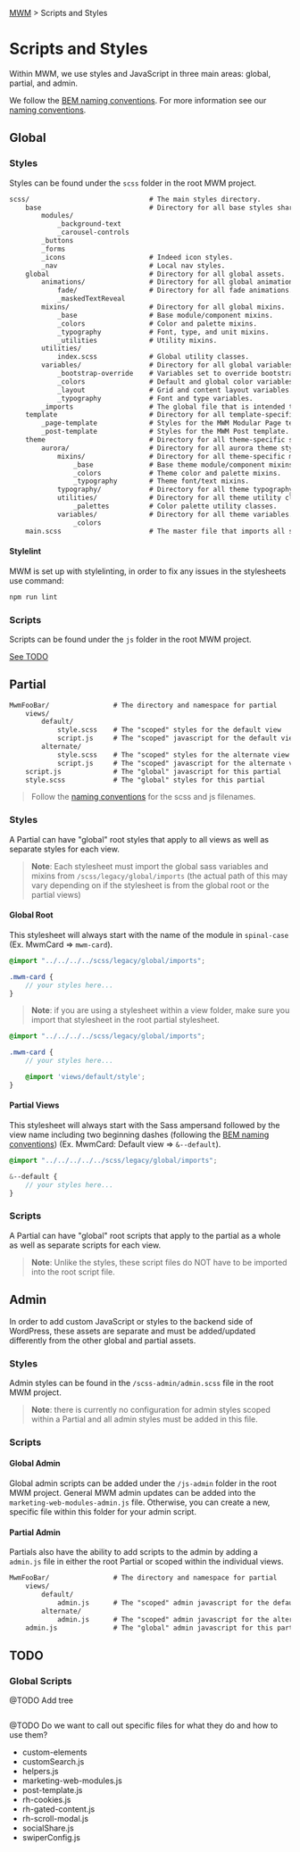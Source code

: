 [MWM](README.md) > Scripts and Styles

# Scripts and Styles

Within MWM, we use styles and JavaScript in three main areas: global, partial, and admin.

We follow the [BEM naming conventions](http://getbem.com/naming/). For more information see our [naming conventions](file-naming-conventions.md).

## Global

### Styles

Styles can be found under the `scss` folder in the root MWM project.

```markdown
scss/                              # The main styles directory.
    base                           # Directory for all base styles shared across themes.
        modules/                   
            _background-text       
            _carousel-controls     
        _buttons                   
        _forms                     
        _icons                     # Indeed icon styles.
        _nav                       # Local nav styles.
    global                         # Directory for all global assets.
        animations/                # Directory for all global animations.
            fade/                  # Directory for all fade animations.
            _maskedTextReveal      
        mixins/                    # Directory for all global mixins.
            _base                  # Base module/component mixins.
            _colors                # Color and palette mixins.
            _typography            # Font, type, and unit mixins.
            _utilities             # Utility mixins.
        utilities/                 
            index.scss             # Global utility classes.
        variables/                 # Directory for all global variables.
            _bootstrap-override    # Variables set to override bootstrap defaults.
            _colors                # Default and global color variables.
            _layout                # Grid and content layout variables.
            _typography            # Font and type variables.
        _imports                   # The global file that is intended to be imported into stylesheets.
    template                       # Directory for all template-specific styles.
        _page-template             # Styles for the MWM Modular Page template.
        _post-template             # Styles for the MWM Post template.
    theme                          # Directory for all theme-specific styles.
        aurora/                    # Directory for all aurora theme styles.
            mixins/                # Directory for all theme-specific mixins.
                _base              # Base theme module/component mixins.
                _colors            # Theme color and palette mixins.
                _typography        # Theme font/text mixins.
            typography/            # Directory for all theme typography styles.
            utilities/             # Directory for all theme utility classes.
                _palettes          # Color palette utility classes.
            variables/             # Directory for all theme variables.
                _colors            
    main.scss                      # The master file that imports all styles.
```

#### Stylelint

MWM is set up with stylelinting, in order to fix any issues in the stylesheets use command:
```bash
npm run lint
```

### Scripts

Scripts can be found under the `js` folder in the root MWM project.

[See TODO](#global-scripts)

## Partial

```markdown
MwmFooBar/                # The directory and namespace for partial
    views/
        default/
            style.scss    # The "scoped" styles for the default view
            script.js     # The "scoped" javascript for the default view
        alternate/
            style.scss    # The "scoped" styles for the alternate view
            script.js     # The "scoped" javascript for the alternate view
    script.js             # The "global" javascript for this partial
    style.scss            # The "global" styles for this partial
```

> Follow the [naming conventions](file-naming-conventions.md) for the scss and js filenames.

### Styles

A Partial can have "global" root styles that apply to all views as well as separate styles for each view.

> **Note**: Each stylesheet must import the global sass variables and mixins from `/scss/legacy/global/imports` (the actual path of this may vary depending on if the stylesheet is from the global root or the partial views)

#### Global Root

This stylesheet will always start with the name of the module in `spinal-case` (Ex. MwmCard => `mwm-card`).

```scss
@import "../../../../scss/legacy/global/imports";

.mwm-card {
    // your styles here...
}
```

> **Note**: if you are using a stylesheet within a view folder, make sure you import that stylesheet in the root partial stylesheet.

```scss
@import "../../../../scss/legacy/global/imports";

.mwm-card {
    // your styles here...

    @import 'views/default/style';
}
```

#### Partial Views

This stylesheet will always start with the Sass ampersand followed by the view name including two beginning dashes (following the [BEM naming conventions](http://getbem.com/naming/)) (Ex. MwmCard: Default view => `&--default`).

```scss
@import "../../../../../scss/legacy/global/imports";

&--default {
    // your styles here...
}
```

### Scripts

A Partial can have "global" root scripts that apply to the partial as a whole as well as separate scripts for each view.

> **Note**: Unlike the styles, these script files do NOT have to be imported into the root script file.


## Admin

In order to add custom JavaScript or styles to the backend side of WordPress, these assets are separate and must be added/updated differently from the other global and partial assets.

### Styles

Admin styles can be found in the `/scss-admin/admin.scss` file in the root MWM project.

> **Note**: there is currently no configuration for admin styles scoped within a Partial and all admin styles must be added in this file.

### Scripts

#### Global Admin

Global admin scripts can be added under the `/js-admin` folder in the root MWM project. General MWM admin updates can be added into the `marketing-web-modules-admin.js` file. Otherwise, you can create a new, specific file within this folder for your admin script.

#### Partial Admin

Partials also have the ability to add scripts to the admin by adding a `admin.js` file in either the root Partial or scoped within the individual views.

```markdown
MwmFooBar/                # The directory and namespace for partial
    views/
        default/
            admin.js      # The "scoped" admin javascript for the default view
        alternate/
            admin.js      # The "scoped" admin javascript for the alternate view
    admin.js              # The "global" admin javascript for this partial
```


## TODO

### <a id="global-scripts"></a>Global Scripts
@TODO Add tree
```markdown

```

@TODO Do we want to call out specific files for what they do and how to use them?
- custom-elements
- customSearch.js
- helpers.js
- marketing-web-modules.js
- post-template.js
- rh-cookies.js
- rh-gated-content.js
- rh-scroll-modal.js
- socialShare.js
- swiperConfig.js